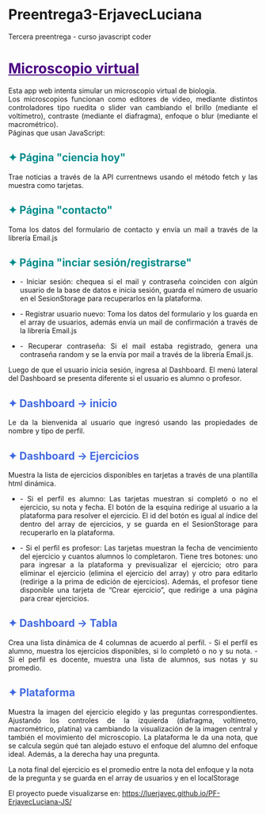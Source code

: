 # Preentrega3-ErjavecLuciana
Tercera preentrega - curso javascript coder

<h1 style="color:Indigo;"><b><u>Microscopio virtual</u></b></h1>
<p style="text-align: justify">Esta app web intenta simular un microscopio virtual de biología.
    <br>
    Los microscopios funcionan como editores de video, mediante distintos controladores tipo ruedita o slider van
    cambiando el brillo (mediante el voltímetro), contraste (mediante el diafragma), enfoque o blur (mediante el
    macrométrico).
    <br>
    Páginas que usan JavaScript:
</p>

<h2 style="color:DarkCyan;"><b>✦ Página "ciencia hoy"</b></h2>
<p style="text-align: justify">Trae noticias a través de la API currentnews usando el método fetch y las muestra
    como tarjetas.</p>

<h2 style="color:DarkCyan"><b>✦ Página "contacto"</b></h2>
<p style="text-align: justify">Toma los datos del formulario de contacto y envía un mail a través de la librería
    Email.js</p>

<h2 style="color:DarkCyan"><b>✦ Página "inciar sesión/registrarse"</b></h2>
<ul>
    <li>
        <p style="text-align: justify">- Iniciar sesión: chequea si el mail y contraseña coinciden con algún usuario
            de la base de datos e inicia sesión,
            guarda el número de usuario en el SesionStorage para recuperarlos en la plataforma.</p>
    </li>
    <li>
        <p style="text-align: justify">- Registrar usuario nuevo: Toma los datos del formulario y los guarda en el
            array de usuarios, además envía un mail
            de confirmación a través de la librería Email.js</p>
    </li>
    <li>
        <p style="text-align: justify">- Recuperar contraseña: Si el mail estaba registrado, genera una contraseña
            random y se la envía por mail a través
            de la librería Email.js.</p>
    </li>
</ul>

<p style="text-align: justify">Luego de que el usuario inicia sesión, ingresa al Dashboard. El menú lateral
    del Dashboard se presenta
    diferente si el usuario es alumno o profesor.</p>

<h2 style="color:RoyalBlue;"><b>✦ Dashboard → inicio</b></h2>
<p style="text-align: justify">Le da la bienvenida al usuario que ingresó usando las propiedades de nombre y tipo de
    perfil.</p>

<h2 style="color:RoyalBlue;"><b>✦ Dashboard → Ejercicios</b></h2>
<p style="text-align: justify">Muestra la lista de ejercicios disponibles en tarjetas a través de una plantilla html
    dinámica.</p>
<ul>
    <li>
        <p style="text-align: justify"> - Si el perfil es alumno: Las tarjetas muestran si completó o no el
            ejercicio, su nota y fecha. El botón de
            la esquina redirige al usuario a la plataforma para resolver el ejercicio. El id del botón es igual al
            índice del dentro del array de ejercicios, y se guarda en el SesionStorage para recuperarlo en la
            plataforma.</p>
    </li>
    <li>
        <p style="text-align: justify"> - Si el perfil es profesor: Las tarjetas muestran la fecha de vencimiento
            del ejercicio y cuantos alumnos
            lo completaron. Tiene tres botones: uno para ingresar a la plataforma y previsualizar el ejercicio; otro
            para eliminar el ejercicio (elimina el ejercicio del array) y otro para editarlo (redirige a la prima de
            edición de ejercicios). Además, el profesor tiene disponible una tarjeta de “Crear ejercicio”, que
            redirige a una página para crear
            ejercicios.</p>
    </li>
</ul>

<h2 style="color:RoyalBlue;"><b>✦ Dashboard → Tabla</b></h2>
<p style="text-align: justify">Crea una lista dinámica de 4 columnas de acuerdo al perfil.
    - Si el perfil es alumno, muestra los ejercicios disponibles, si lo completó o no y su nota.
    - Si el perfil es docente, muestra una lista de alumnos, sus notas y su promedio.</p>

<h2 style="color:RoyalBlue;"><b>✦ Plataforma</b></h2>
<p style="text-align: justify">Muestra la imagen del ejercicio elegido y las preguntas correspondientes. Ajustando
    los controles de la izquierda (diafragma, voltímetro, macrométrico, platina) va cambiando la visualización de la
    imagen central y también el movimiento del microscopio. La plataforma le da una nota, que se calcula según qué
    tan alejado estuvo el enfoque del alumno del enfoque ideal. Además, a la derecha hay una pregunta. </p>
La nota final del ejercicio es el promedio entre la nota del enfoque y la nota de la pregunta y se guarda en el
array de usuarios y en el localStorage

El proyecto puede visualizarse en:
https://luerjavec.github.io/PF-ErjavecLuciana-JS/
